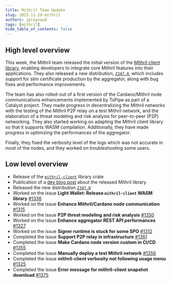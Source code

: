 ```yaml
---
title: Mithril Team Update
slug: 2023-11-29-mithril
authors: jpraynaud
tags: [mithril]
hide_table_of_contents: false
---
```


## High level overview

This week, the Mithril team released the initial version of the [Mithril client library](https://crates.io/crates/mithril-client), enabling developers to integrate core Mithril features into their applications. They also released a new distribution, [`2347.0`](https://github.com/input-output-hk/mithril/releases/tag/2347.0), which includes support for slim certificate production by the aggregator, along with bug fixes and performance improvements.

The team has also rolled-out of a first version of the Cardano/Mithril node communications enhancements implemented by TxPipe as part of a Catalyst project. They made progress in decentralizing the Mithril networks with the testing of the Mithril P2P relay on a test Mithril network, and the elaboration of a threat modeling and risk analysis for peer-to-peer (P2P) networking. They also started working on adapting the Mithril client library so that it supports WASM compilation. Additionally, they have made progress in optimizing the performances of the aggregator. 

Finally, they fixed the verbosity level of the logs which was not accurate in most of the nodes, and they worked on troubleshooting some users.

## Low level overview
- Release of the [`mithril-client`](https://crates.io/crates/mithril-client) library crate
- Publication of a [dev blog post](https://mithril.network/doc/dev-blog/2023/11/27/mithril-client-library-released) about the released Mithril library
- Released the new distribution [`2347.0`](https://github.com/input-output-hk/mithril/releases/tag/2347.0)
- Worked on the issue **Light Wallet: Release `mithril-client` WASM library** [#1336](https://github.com/input-output-hk/mithril/issues/1336)
- Worked on the issue **Enhance Mithril/Cardano node communication** [#1315](https://github.com/input-output-hk/mithril/issues/1315)
- Worked on the issue **P2P threat modeling and risk analysis** [#1350](https://github.com/input-output-hk/mithril/issues/1350)
- Worked on the issue **Enhance aggregator REST API performances** [#1327](https://github.com/input-output-hk/mithril/issues/1327)
- Worked on the issue **Signer runtime is stuck for some SPO** [#1312](https://github.com/input-output-hk/mithril/issues/1312)
- Completed the issue **Support P2P relay in infrastructure** [#1361](https://github.com/input-output-hk/mithril/issues/1361)
- Completed the issue **Make Cardano node version custom in CI/CD** [#1355](https://github.com/input-output-hk/mithril/issues/1355)
- Completed the issue **Manually deploy a test Mithril network** [#1356](https://github.com/input-output-hk/mithril/issues/1356)
- Completed the issue **mithril-client verbosity not following usage menu** [#1325](https://github.com/input-output-hk/mithril/issues/1325)
- Completed the issue **Error message for mithril-client snapshot download** [#1375](https://github.com/input-output-hk/mithril/issues/1375)

